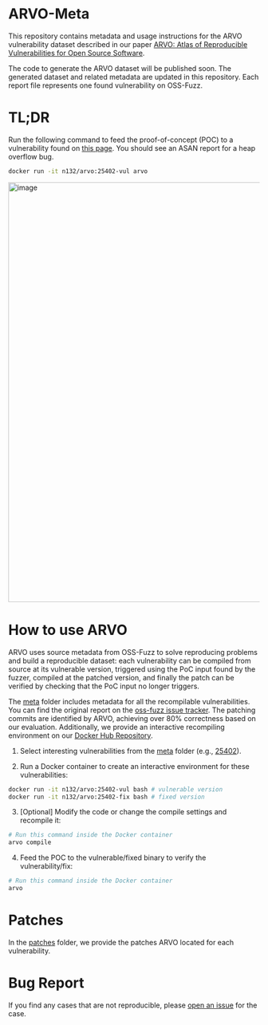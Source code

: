 # ARVO-Meta

This repository contains metadata and usage instructions for the ARVO vulnerability dataset described in our paper [ARVO: Atlas of Reproducible Vulnerabilities for Open Source Software](https://arxiv.org/abs/2408.02153).

The code to generate the ARVO dataset will be published soon. The generated dataset and related metadata are updated in this repository. Each report file represents one found vulnerability on OSS-Fuzz.

# TL;DR

Run the following command to feed the proof-of-concept (POC) to a vulnerability found on [this page][3]. You should see an ASAN report for a heap overflow bug.

```bash
docker run -it n132/arvo:25402-vul arvo
```

<img width="842" alt="image" src="https://github.com/user-attachments/assets/7dfedc58-96af-4aa1-a620-beabb181bcc0">

# How to use ARVO

ARVO uses source metadata from OSS-Fuzz to solve reproducing problems and build a reproducible dataset: each vulnerability can be compiled from source at its vulnerable version, triggered using the PoC input found by the fuzzer, compiled at the patched version, and finally the patch can be verified by checking that the PoC input no longer triggers.

The [meta][0] folder includes metadata for all the recompilable vulnerabilities. You can find the original report on the [oss-fuzz issue tracker][1]. The patching commits are identified by ARVO, achieving over 80% correctness based on our evaluation. Additionally, we provide an interactive recompiling environment on our [Docker Hub Repository][2].

1. Select interesting vulnerabilities from the [meta][0] folder (e.g., [25402][7]).

2. Run a Docker container to create an interactive environment for these vulnerabilities:

```bash
docker run -it n132/arvo:25402-vul bash # vulnerable version
docker run -it n132/arvo:25402-fix bash # fixed version
```
3. [Optional] Modify the code or change the compile settings and recompile it:

```bash
# Run this command inside the Docker container
arvo compile
```
4. Feed the POC to the vulnerable/fixed binary to verify the vulnerability/fix:
```bash
# Run this command inside the Docker container
arvo
```
# Patches

In the [patches][5] folder, we provide the patches ARVO located for each vulnerability.

# Bug Report

If you find any cases that are not reproducible, please [open an issue][6] for the case.

[0]: ./meta
[1]: https://bugs.chromium.org/p/oss-fuzz/issues/list
[2]: https://hub.docker.com/repository/docker/n132/arvo/general
[3]: https://bugs.chromium.org/p/oss-fuzz/issues/detail?id=25402&q=25402&can=2
[4]: https://x.com/moyix/status/1788943761352888777
[5]: ./patches
[6]: https://github.com/n132/ARVO-Meta/issues/new
[7]: ./meta/25402.json
